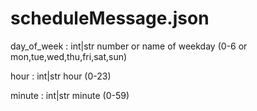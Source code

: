 # scheduleMessage.json
day_of_week : int|str
number or name of weekday (0-6 or mon,tue,wed,thu,fri,sat,sun)

hour : int|str
hour (0-23)

minute : int|str
minute (0-59)